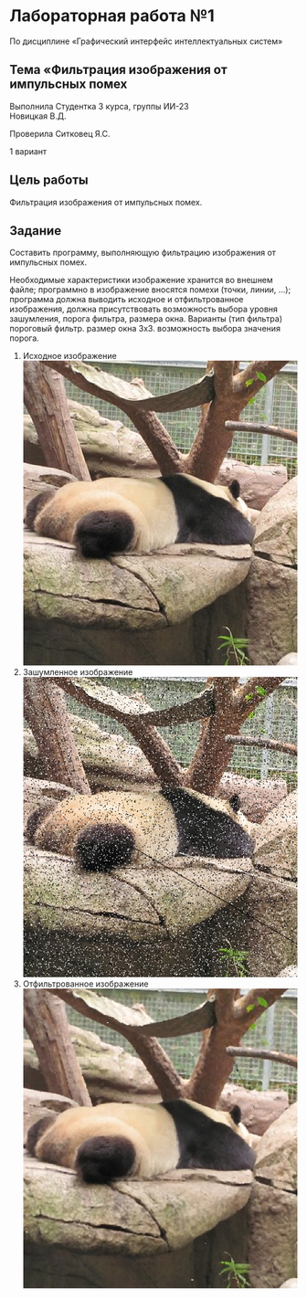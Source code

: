 # Лабораторная работа №1
 По дисциплине «Графический интерфейс интеллектуальных систем»

## Тема «Фильтрация изображения от импульсных помех

Выполнила
Студентка 3 курса, группы ИИ-23  
Новицкая В.Д.

Проверила
Ситковец Я.С.

1 вариант

## Цель работы

Фильтрация изображения от импульсных помех.

## Задание

Составить программу, выполняющую фильтрацию изображения от импульсных помех.

Необходимые характеристики
изображение хранится во внешнем файле;
программно в изображение вносятся помехи (точки, линии, ...);
программа должна выводить исходное и отфильтрованное изображения, должна присутствовать возможность выбора уровня зашумления, порога фильтра, размера окна.
Варианты (тип фильтра)
пороговый фильтр. размер окна 3х3. возможность выбора значения порога.

1. Исходное изображение
![Исходное изображение](images/img1.png)
2. Зашумленное изображение
![Зашумленное изображение](images/img2.png)
3. Отфильтрованное изображение
![Отфильтрованное изображение](images/img3.png)


